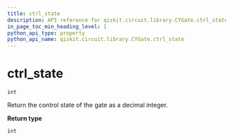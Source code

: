 ```yaml
---
title: ctrl_state
description: API reference for qiskit.circuit.library.CYGate.ctrl_state
in_page_toc_min_heading_level: 1
python_api_type: property
python_api_name: qiskit.circuit.library.CYGate.ctrl_state
---
```


# ctrl\_state

<span id="qiskit.circuit.library.CYGate.ctrl_state" />

`int`

Return the control state of the gate as a decimal integer.

**Return type**

`int`


